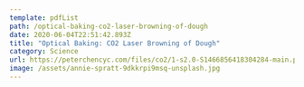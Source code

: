 ```yaml
---
template: pdfList
path: /optical-baking-co2-laser-browning-of-dough
date: 2020-06-04T22:51:42.893Z
title: "Optical Baking: CO2 Laser Browning of Dough"
category: Science
url: https://peterchencyc.com/files/co2/1-s2.0-S1466856418304284-main.pdf
image: /assets/annie-spratt-9dkkrpi9msq-unsplash.jpg
---
```

